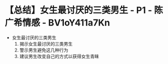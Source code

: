 # 【总结】女生最讨厌的三类男生 - P1 - 陈广希情感 - BV1oY411a7Kn

-   女生最讨厌的三类男生
    1.  揭示女生最讨厌的三类男生
    2.  警示男生避免这几种行为
    3.  建议男生改变自己的方式以获得女生青睐